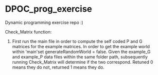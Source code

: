 # DPOC_prog_exercise
Dynamic programming exercise repo :)


Check_Matrix function:

1. First run the main file in order to compute the self coded P and G matrices for the example matrices. In order to get the example world within 'main'set generateRandomWorld = false. Given the example_G and example_P data files within the same folder path, subsequently running Check_Matrix will determine if the two correspond. Retuned 0 means they do not, returned 1 means they do. 
